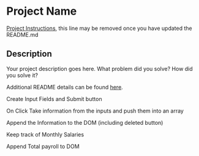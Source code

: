 # Project Name

[Project Instructions](./INSTRUCTIONS.md), this line may be removed once you have updated the README.md

## Description

Your project description goes here. What problem did you solve? How did you solve it?

Additional README details can be found [here](https://github.com/PrimeAcademy/readme-template/blob/master/README.md).

Create Input Fields and Submit button

On Click Take information from the inputs and push them into an array

Append the Information to the DOM (including deleted button)

Keep track of Monthly Salaries

Append Total payroll to DOM



